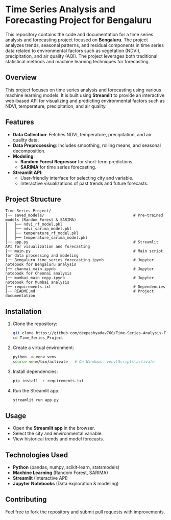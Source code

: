 # Time Series Analysis and Forecasting Project for Bengaluru

This repository contains the code and documentation for a time series analysis and forecasting project focused on **Bengaluru**. The project analyzes trends, seasonal patterns, and residual components in time series data related to environmental factors such as vegetation (NDVI), precipitation, and air quality (AQI). The project leverages both traditional statistical methods and machine learning techniques for forecasting.

## Overview
This project focuses on time series analysis and forecasting using various machine learning models. It is built using **Streamlit** to provide an interactive web-based API for visualizing and predicting environmental factors such as NDVI, temperature, precipitation, and air quality.

## Features
- **Data Collection**: Fetches NDVI, temperature, precipitation, and air quality data.
- **Data Preprocessing**: Includes smoothing, rolling means, and seasonal decomposition.
- **Modeling**:
  - **Random Forest Regressor** for short-term predictions.
  - **SARIMA** for time series forecasting.
- **Streamlit API**:
  - User-friendly interface for selecting city and variable.
  - Interactive visualizations of past trends and future forecasts.

## Project Structure
```
Time_Series_Project/
│── saved_models/                                       # Pre-trained models (Random Forest & SARIMA)
│   ├── ndvi_rf_model.pkl
│   ├── ndvi_sarima_model.pkl
│   ├── temperature_rf_model.pkl
│   ├── temperature_sarima_model.pkl
│── app.py                                              # Streamlit API for visualization and forecasting
│── main.py                                             # Main script for data processing and modeling
│── Bengaluru_time_series_forecasting.ipynb             # Jupyter notebook for Bengaluru analysis
│── channai_main.ipynb                                  # Jupyter notebook for Chennai analysis
│── mumbai_main copy.ipynb                              # Jupyter notebook for Mumbai analysis
│── requirements.txt                                    # Dependencies
│── README.md                                           # Project documentation
```

## Installation
1. Clone the repository:
   ```bash
   git clone https://github.com/deepeshyadav760/Time-Series-Analysis-Forecasting.git
   cd Time_Series_Project
   ```
2. Create a virtual environment:
   ```bash
   python -m venv venv
   source venv/bin/activate   # On Windows: venv\Scripts\activate
   ```
3. Install dependencies:
   ```bash
   pip install -r requirements.txt
   ```
4. Run the Streamlit app:
   ```bash
   streamlit run app.py
   ```

## Usage
- Open the **Streamlit app** in the browser.
- Select the city and environmental variable.
- View historical trends and model forecasts.

## Technologies Used
- **Python** (pandas, numpy, scikit-learn, statsmodels)
- **Machine Learning** (Random Forest, SARIMA)
- **Streamlit** (Interactive API)
- **Jupyter Notebooks** (Data exploration & modeling)

## Contributing
Feel free to fork the repository and submit pull requests with improvements.
